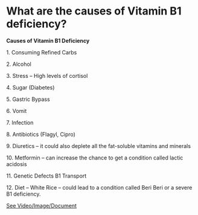 # What are the causes of Vitamin B1 deficiency?

**Causes of Vitamin B1 Deficiency**

1\. Consuming Refined Carbs

2\. Alcohol

3\. Stress – High levels of cortisol

4\. Sugar (Diabetes)

5\. Gastric Bypass

6\. Vomit

7\. Infection

8\. Antibiotics (Flagyl, Cipro)

9\. Diuretics – it could also deplete all the fat-soluble vitamins and minerals

10\. Metformin – can increase the chance to get a condition called lactic acidosis

11\. Genetic Defects B1 Transport

12\. Diet – White Rice – could lead to a condition called Beri Beri or a severe B1 deficiency.

 [See Video/Image/Document](https://hls-player.drberg.com/asset?path=migrated-assets/12-ways-you-can-get-vitamin-b1-thiamine-deficiency-drberg)